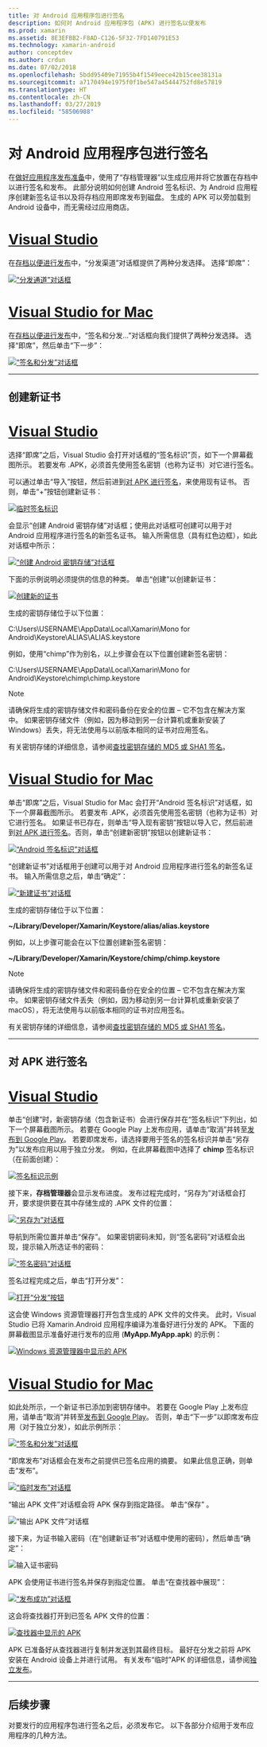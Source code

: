 ```yaml
---
title: 对 Android 应用程序包进行签名
description: 如何对 Android 应用程序包 (APK) 进行签名以便发布
ms.prod: xamarin
ms.assetid: 8E3EFBB2-F8AD-C126-5F32-7FD140791E53
ms.technology: xamarin-android
author: conceptdev
ms.author: crdun
ms.date: 07/02/2018
ms.openlocfilehash: 5bdd95409e71955b4f1549eece42b15cee38131a
ms.sourcegitcommit: a7170494e1975f0f1be547a45444752fd8e57819
ms.translationtype: HT
ms.contentlocale: zh-CN
ms.lasthandoff: 03/27/2019
ms.locfileid: "58506988"
---
```

# <a name="signing-the-android-application-package"></a>对 Android 应用程序包进行签名

在[做好应用程序发布准备](~/android/deploy-test/release-prep/index.md)中，使用了“存档管理器”以生成应用并将它放置在存档中以进行签名和发布。 此部分说明如何创建 Android 签名标识、为 Android 应用程序创建新签名证书以及将存档应用即席发布到磁盘。 生成的 APK 可以旁加载到 Android 设备中，而无需经过应用商店。

# <a name="visual-studiotabwindows"></a>[Visual Studio](#tab/windows)

在[存档以便进行发布](~/android/deploy-test/release-prep/index.md#archive)中，“分发渠道”对话框提供了两种分发选择。 选择“即席”：

[![“分发通道”对话框](images/vs/01-distribution-channel-sml.png)](images/vs/01-distribution-channel.png#lightbox)

# <a name="visual-studio-for-mactabmacos"></a>[Visual Studio for Mac](#tab/macos)

在[存档以便进行发布](~/android/deploy-test/release-prep/index.md#archive)中，“签名和分发...”对话框向我们提供了两种分发选择。 选择“即席”，然后单击“下一步”：

[![“签名和分发”对话框](images/xs/01-select-ad-hoc-sml.png)](images/xs/01-select-ad-hoc.png#lightbox)

-----

<a name="newcertvs" />
<a name="newcert" />
<a name="newcertxs" />

## <a name="create-a-new-certificate"></a>创建新证书

# <a name="visual-studiotabwindows"></a>[Visual Studio](#tab/windows)

选择“即席”之后，Visual Studio 会打开对话框的“签名标识”页，如下一个屏幕截图所示。 若要发布 .APK，必须首先使用签名密钥（也称为证书）对它进行签名。

可以通过单击“导入”按钮，然后前进到[对 APK 进行签名](#sign-the-apk)，来使用现有证书。 否则，单击“+”按钮创建新证书：

[![临时签名标识](images/vs/02-ad-hoc-signing-identity-vs-sml.png)](images/vs/02-ad-hoc-signing-identity-vs.png#lightbox)

会显示“创建 Android 密钥存储”对话框；使用此对话框可创建可以用于对 Android 应用程序进行签名的新签名证书。 输入所需信息（具有红色边框），如此对话框中所示：

[![“创建 Android 密钥存储”对话框](images/vs/03-create-android-key-store-vs-sml.png)](images/vs/03-create-android-key-store-vs.png#lightbox)

下面的示例说明必须提供的信息的种类。 单击“创建”以创建新证书：

[![创建新的证书](images/vs/04-key-store-example-vs-sml.png)](images/vs/04-key-store-example-vs.png#lightbox)

生成的密钥存储位于以下位置：

C:\\Users\\USERNAME\\AppData\\Local\\Xamarin\\Mono for Android\\Keystore\\ALIAS\\ALIAS.keystore

例如，使用“chimp”作为别名，以上步骤会在以下位置创建新签名密钥：

C:\\Users\\USERNAME\\AppData\\Local\\Xamarin\\Mono for Android\\Keystore\\chimp\\chimp.keystore

> [!NOTE]
> 请确保将生成的密钥存储文件和密码备份在安全的位置 &ndash; 它不包含在解决方案中。 如果密钥存储文件（例如，因为移动到另一台计算机或重新安装了 Windows）丢失，将无法使用与以前版本相同的证书对应用签名。

有关密钥存储的详细信息，请参阅[查找密钥存储的 MD5 或 SHA1 签名](~/android/deploy-test/signing/keystore-signature.md)。

# <a name="visual-studio-for-mactabmacos"></a>[Visual Studio for Mac](#tab/macos)

单击“即席”之后，Visual Studio for Mac 会打开“Android 签名标识”对话框，如下一个屏幕截图所示。 若要发布 .APK，必须首先使用签名密钥（也称为证书）对它进行签名。 如果证书已存在，则单击“导入现有密钥”按钮以导入它，然后前进到[对 APK 进行签名](#sign-the-apk)。否则，单击“创建新密钥”按钮以创建新证书：

[![“Android 签名标识”对话框](images/xs/02-android-signing-identity-sml.png)](images/xs/02-android-signing-identity.png#lightbox)

“创建新证书”对话框用于创建可以用于对 Android 应用程序进行签名的新签名证书。 输入所需信息之后，单击“确定”：

[![“新建证书”对话框](images/xs/03-create-new-certificate-sml.png)](images/xs/03-create-new-certificate.png#lightbox)

生成的密钥存储位于以下位置：

**~/Library/Developer/Xamarin/Keystore/alias/alias.keystore**

例如，以上步骤可能会在以下位置创建新签名密钥：

**~/Library/Developer/Xamarin/Keystore/chimp/chimp.keystore**


> [!NOTE]
> 请确保将生成的密钥存储文件和密码备份在安全的位置 &ndash; 它不包含在解决方案中。 如果密钥存储文件丢失（例如，因为移动到另一台计算机或重新安装了 macOS），将无法使用与以前版本相同的证书对应用签名。

有关密钥存储的详细信息，请参阅[查找密钥存储的 MD5 或 SHA1 签名](~/android/deploy-test/signing/keystore-signature.md)。

-----

## <a name="sign-the-apk"></a>对 APK 进行签名

# <a name="visual-studiotabwindows"></a>[Visual Studio](#tab/windows)

单击“创建”时，新密钥存储（包含新证书）会进行保存并在“签名标识”下列出，如下一个屏幕截图所示。 若要在 Google Play 上发布应用，请单击“取消”并转至[发布到 Google Play](~/android/deploy-test/publishing/publishing-to-google-play/index.md)。
若要即席发布，请选择要用于签名的签名标识并单击“另存为”以发布应用以用于独立分发。 例如，在此屏幕截图中选择了 **chimp** 签名标识（在前面创建）：

[![签名标识示例](images/vs/05-save-as-vs-sml.png)](images/vs/05-save-as-vs.png#lightbox)

接下来，**存档管理器**会显示发布进度。 发布过程完成时，“另存为”对话框会打开，要求提供要在其中存储生成的 .APK 文件的位置：

[![“另存为”对话框](images/vs/06-save-as-dialog-vs-sml.png)](images/vs/06-save-as-dialog-vs.png#lightbox)

导航到所需位置并单击“保存”。 如果密钥密码未知，则“签名密码”对话框会出现，提示输入所选证书的密码：

[![“签名密码”对话框](images/vs/07-signing-password-vs-sml.png)](images/vs/07-signing-password-vs.png#lightbox)

签名过程完成之后，单击“打开分发”：

[![打开“分发”按钮](images/vs/08-open-distribution-sml.png)](images/vs/08-open-distribution.png#lightbox)

这会使 Windows 资源管理器打开包含生成的 APK 文件的文件夹。 此时，Visual Studio 已将 Xamarin.Android 应用程序编译为准备好进行分发的 APK。
下面的屏幕截图显示准备好进行发布的应用 (**MyApp.MyApp.apk**) 的示例：

[![Windows 资源管理器中显示的 APK](images/vs/09-generated-app-vs-sml.png)](images/vs/09-generated-app-vs.png#lightbox)

# <a name="visual-studio-for-mactabmacos"></a>[Visual Studio for Mac](#tab/macos)


如此处所示，一个新证书已添加到密钥存储中。 若要在 Google Play 上发布应用，请单击“取消”并转至[发布到 Google Play](~/android/deploy-test/publishing/publishing-to-google-play/index.md)。
否则，单击“下一步”以即席发布应用（对于独立分发），如此示例所示：

[![“签名和分发”对话框](images/xs/04-select-identity-sml.png)](images/xs/04-select-identity.png#lightbox)

“即席发布”对话框会在发布之前提供已签名应用的摘要。 如果此信息正确，则单击“发布”。

[![“临时发布”对话框](images/xs/05-publish-ad-hoc-sml.png)](images/xs/05-publish-ad-hoc.png#lightbox)

“输出 APK 文件”对话框会将 APK 保存到指定路径。 单击“保存” 。

![“输出 APK 文件”对话框](images/xs/06-output-apk-file.png)

接下来，为证书输入密码（在“创建新证书”对话框中使用的密码），然后单击“确定”：

![输入证书密码](images/xs/07-signing-certificate.png)

APK 会使用证书进行签名并保存到指定位置。 单击“在查找器中展现”：

[![“发布成功”对话框](images/xs/08-app-is-ready-sml.png)](images/xs/08-app-is-ready.png#lightbox)

这会将查找器打开到已签名 APK 文件的位置：

[![查找器中显示的 APK](images/xs/09-show-in-finder-sml.png)](images/xs/09-show-in-finder.png#lightbox)

APK 已准备好从查找器进行复制并发送到其最终目标。 最好在分发之前将 APK 安装在 Android 设备上并进行试用。 有关发布“临时”APK 的详细信息，请参阅[独立发布](~/android/deploy-test/publishing/publishing-independently.md)。

-----



## <a name="next-steps"></a>后续步骤

对要发行的应用程序包进行签名之后，必须发布它。 以下各部分介绍用于发布应用程序的几种方法。

